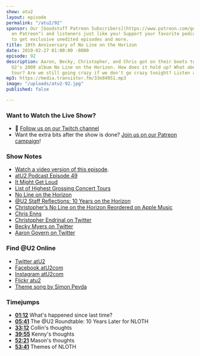 ```yaml
---
show: atu2
layout: episode
permalink: "/atu2/92"
sponsor: Our [Goodstuff Patreon Subscribers](https://www.patreon.com/goodstuff "Goodstuff
  on Patreon") and listeners just like you! Support your favorite podcasts directly
  to get exclusive unedited episodes and more.
title: 10th Anniversary of No Line on the Horizon
date: 2019-02-27 01:00:00 -0800
episode: 92
description: Aaron, Becky, Christopher, and Chris got on their boots to talk about
  U2's 2009 album No Line on the Horizon. How does it hold up? What about the 360
  tour? Are we still going crazy if we don't go crazy tonight? Listen and find out!
mp3: https://media.transistor.fm/33e84951.mp3
image: "/uploads/atu2-92.jpg"
published: false

---
```

### Want to Watch the Live Show?

* 💙 [Follow us on our Twitch channel](https://goodstuff.fm/twitch/)
* Want the extra bits after the show is done? [Join us on our Patreon campaign](https://www.patreon.com/posts/23319065)!

### Show Notes

* [Watch a video version of this episode](https://www.youtube.com/watch?v=sZFy0OB7mCE).
* [atU2 Podcast Episode 49](https://goodstuff.fm/atu2/49)
* [It Might Get Loud](https://en.wikipedia.org/wiki/It_Might_Get_Loud)
* [List of Highest Grossing Concert Tours](https://en.wikipedia.org/wiki/List_of_highest-grossing_concert_tours)
* [No Line on the Horizon](https://www.u2.com/music/Albums/4083/No+Line+On+The+Horizon)
* [@U2 Staff Reflections: 10 Years on the Horizon](https://www.atu2.com/news/u2-staff-reflections-10-years-on-the-horizon.html)
* [Christopher’s No Line on the Horizon Reordered on Apple Music](https://itunes.apple.com/us/playlist/u2-no-line-on-the-horizon-reordered/pl.u-llzeCLo67y)
* [Chris Enns](https://twitter.com/ichris)
* [Christopher Endrinal on Twitter](https://twitter.com/cjsendrinal)
* [Becky Myers on Twitter](https://twitter.com/bmyers)
* [Aaron Govern on Twitter](https://twitter.com/ivanobe)

### Find @U2 Online

* [Twitter atU2](https://twitter.com/atu2)
* [Facebook atU2com](https://www.facebook.com/atu2com)
* [Instagram atU2com](https://www.instagram.com/atu2com/)
* [Flickr atu2](https://www.flickr.com/photos/atu2com/)
* [Theme song by Simon Peyda](https://simonpeyda.wordpress.com/2016/04/06/how-to-dismantle-a-sirens-song-the-making-of-a-podcast-theme/)

### Timejumps

* **[01:12](#t=01:12)** What's happened since last time?
* **[05:41](#t=05:41)** The @U2 Roundtable: 10 Years Later for NLOTH
* **[33:12](#t=33:12)** Collin's thoughts
* **[39:55](#t=39:55)** Kenny's thoughts
* **[52:21](#t=52:21)** Mason's thoughts
* **[53:41](#t=53:41)** Themes of NLOTH